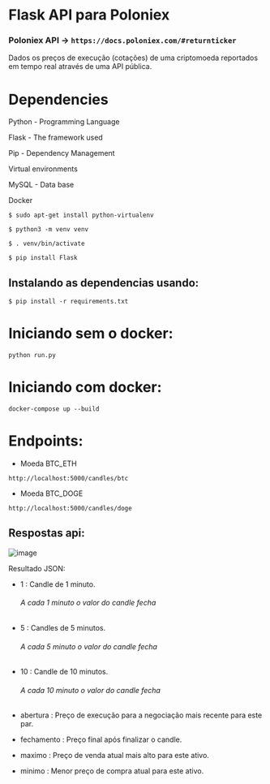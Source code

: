 # Flask API para Poloniex

### Poloniex API ->  ``https://docs.poloniex.com/#returnticker``

Dados os preços de execução (cotações) de uma criptomoeda reportados em tempo real
através de uma API pública.

# Dependencies
Python - Programming Language

Flask - The framework used

Pip - Dependency Management

Virtual environments

MySQL - Data base

Docker

``$ sudo apt-get install python-virtualenv``

``$ python3 -m venv venv``

``$ . venv/bin/activate``

``$ pip install Flask``

## Instalando as dependencias usando:

``$ pip install -r requirements.txt``


# Iniciando sem o docker:

``python run.py``

# Iniciando com docker:

``docker-compose up --build``

# Endpoints:

* Moeda BTC_ETH

``http://localhost:5000/candles/btc``

* Moeda BTC_DOGE

``http://localhost:5000/candles/doge``



## Respostas api:

![image](https://user-images.githubusercontent.com/42013634/161131433-a978bc6a-7500-47b0-9500-c6dc6f97050a.png)


Resultado JSON:

* 1 : Candle de 1 minuto.
  
    ###### A cada 1 minuto o valor do candle fecha 
* 5 : Candles de 5 minutos.
    
    ###### A cada 5 minuto o valor do candle fecha 
* 10 : Candle de 10 minutos.

    ###### A cada 10 minuto o valor do candle fecha

* abertura : Preço de execução para a negociação mais recente para este par.

* fechamento : Preço final após finalizar o candle.

* maximo : Preço de venda atual mais alto para este ativo.

* minimo : Menor preço de compra atual para este ativo.


